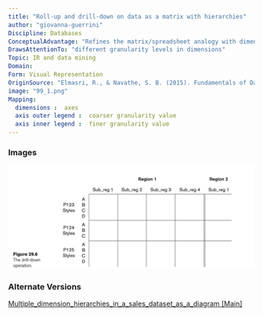 ```yaml
---
title: "Roll-up and drill-down on data as a matrix with hierarchies"
author: "giovanna-guerrini"
Discipline: Databases
ConceptualAdvantage: "Refines the matrix/spreadsheet analogy with dimensional hierarchies"
DrawsAttentionTo: "different granularity levels in dimensions"
Topic: IR and data mining
Domain: 
Form: Visual Representation
OriginSource: "Elmasri, R., & Navathe, S. B. (2015). Fundamentals of Database Systems. 7 ed. Addison-Wesley."
image: "99_1.png"
Mapping:
  dimensions :  axes
  axis outer legend :  coarser granularity value
  axis inner legend :  finer granularity value
---
```

### Images
<img src="/assets/images/nm/99_2.png" class="ui fluid bordered image">

### Alternate Versions
<a href="/nms/Multiple_dimension_hierarchies_in_a_sales_dataset_as_a_diagram.html">Multiple_dimension_hierarchies_in_a_sales_dataset_as_a_diagram [Main]</a>
